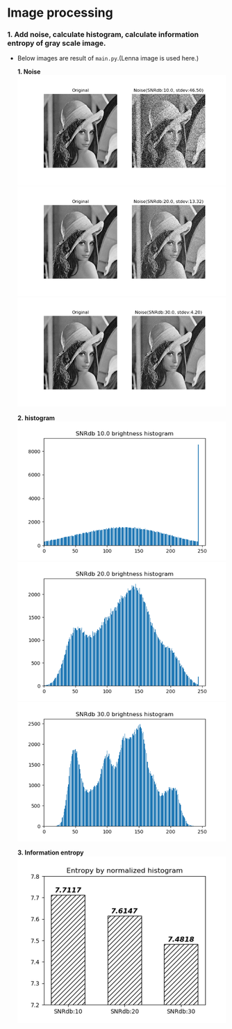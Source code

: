 <h1>Image processing</h1>   

<h3> 1. Add noise, calculate histogram, calculate information entropy of gray scale image.</h3>   

- Below images are result of `main.py`.(Lenna image is used here.)   
   
    **1. Noise**   
!['add gaussian noise'](./results/SNRdb10.png)  
!['add gaussian noise'](./results/SNRdb20.png)  
!['add gaussian noise'](./results/SNRdb30.png)
   
    **2. histogram**   
!['add gaussian noise'](./results/SNRdb10_histogram.png)  
!['add gaussian noise'](./results/SNRdb20_histogram.png)  
!['add gaussian noise'](./results/SNRdb30_histogram.png)

    **3. Information entropy**   
!['add gaussian noise'](./results/Entropy.png)  
 
